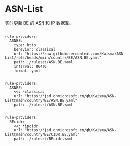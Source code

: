 
# ASN-List

实时更新 BE 的 ASN 和 IP 数据库。

<pre><code class="language-javascript">
rule-providers:
  ASNBE:
    type: http
    behavior: classical
    url: "https://raw.githubusercontent.com/Kwisma/ASN-List/refs/heads/main/country/BE/ASN.BE.yaml"
    path: ./ruleset/ASN.BE.yaml
    interval: 86400
    format: yaml
</code></pre>

<pre><code class="language-javascript">
rule-providers:
  ASNBE:
    <<: *classical
    url: "https://jsd.onmicrosoft.cn/gh/Kwisma/ASN-List@main/country/BE/ASN.BE.yaml"
    path: ./ruleset/ASN.BE.yaml
</code></pre>

<pre><code class="language-javascript">
rule-providers:
  BEcidr:
    <<: *ipcidr
    url: "https://jsd.onmicrosoft.cn/gh/Kwisma/ASN-List@main/country/BE/CIDR.BE.yaml"
    path: ./ruleset/BEcidr.yaml
</code></pre>